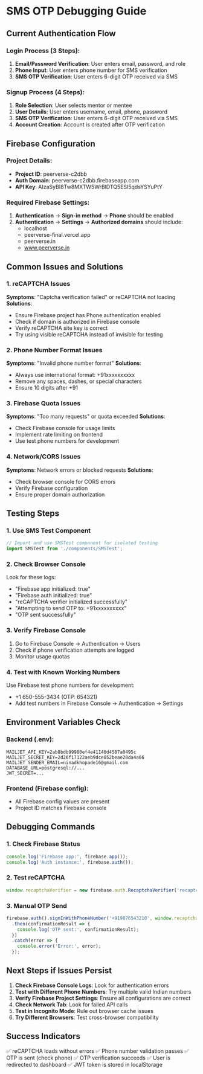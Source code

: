 # SMS OTP Debugging Guide

## Current Authentication Flow

### Login Process (3 Steps):
1. **Email/Password Verification**: User enters email, password, and role
2. **Phone Input**: User enters phone number for SMS verification
3. **SMS OTP Verification**: User enters 6-digit OTP received via SMS

### Signup Process (4 Steps):
1. **Role Selection**: User selects mentor or mentee
2. **User Details**: User enters username, email, phone, password
3. **SMS OTP Verification**: User enters 6-digit OTP received via SMS
4. **Account Creation**: Account is created after OTP verification

## Firebase Configuration

### Project Details:
- **Project ID**: peerverse-c2dbb
- **Auth Domain**: peerverse-c2dbb.firebaseapp.com
- **API Key**: AIzaSyBI8Tw8MXTW5WrBlDTQ5ESI5qdsYSYuPtY

### Required Firebase Settings:
1. **Authentication** → **Sign-in method** → **Phone** should be enabled
2. **Authentication** → **Settings** → **Authorized domains** should include:
   - localhost
   - peerverse-final.vercel.app
   - peerverse.in
   - www.peerverse.in

## Common Issues and Solutions

### 1. reCAPTCHA Issues
**Symptoms**: "Captcha verification failed" or reCAPTCHA not loading
**Solutions**:
- Ensure Firebase project has Phone authentication enabled
- Check if domain is authorized in Firebase console
- Verify reCAPTCHA site key is correct
- Try using visible reCAPTCHA instead of invisible for testing

### 2. Phone Number Format Issues
**Symptoms**: "Invalid phone number format"
**Solutions**:
- Always use international format: +91xxxxxxxxxx
- Remove any spaces, dashes, or special characters
- Ensure 10 digits after +91

### 3. Firebase Quota Issues
**Symptoms**: "Too many requests" or quota exceeded
**Solutions**:
- Check Firebase console for usage limits
- Implement rate limiting on frontend
- Use test phone numbers for development

### 4. Network/CORS Issues
**Symptoms**: Network errors or blocked requests
**Solutions**:
- Check browser console for CORS errors
- Verify Firebase configuration
- Ensure proper domain authorization

## Testing Steps

### 1. Use SMS Test Component
```javascript
// Import and use SMSTest component for isolated testing
import SMSTest from './components/SMSTest';
```

### 2. Check Browser Console
Look for these logs:
- "Firebase app initialized: true"
- "Firebase auth initialized: true"
- "reCAPTCHA verifier initialized successfully"
- "Attempting to send OTP to: +91xxxxxxxxxx"
- "OTP sent successfully"

### 3. Verify Firebase Console
1. Go to Firebase Console → Authentication → Users
2. Check if phone verification attempts are logged
3. Monitor usage quotas

### 4. Test with Known Working Numbers
Use Firebase test phone numbers for development:
- +1 650-555-3434 (OTP: 654321)
- Add test numbers in Firebase Console → Authentication → Settings

## Environment Variables Check

### Backend (.env):
```
MAILJET_API_KEY=2ab8bdb99980ef4e41140d4587a0495c
MAILJET_SECRET_KEY=2d26f17122aeb9dce852beae28da4a66
MAILJET_SENDER_EMAIL=ninadkhopade16@gmail.com
DATABASE_URL=postgresql://...
JWT_SECRET=...
```

### Frontend (Firebase config):
- All Firebase config values are present
- Project ID matches Firebase console

## Debugging Commands

### 1. Check Firebase Status
```javascript
console.log('Firebase app:', firebase.app());
console.log('Auth instance:', firebase.auth());
```

### 2. Test reCAPTCHA
```javascript
window.recaptchaVerifier = new firebase.auth.RecaptchaVerifier('recaptcha-container');
```

### 3. Manual OTP Send
```javascript
firebase.auth().signInWithPhoneNumber('+919876543210', window.recaptchaVerifier)
  .then(confirmationResult => {
    console.log('OTP sent:', confirmationResult);
  })
  .catch(error => {
    console.error('Error:', error);
  });
```

## Next Steps if Issues Persist

1. **Check Firebase Console Logs**: Look for authentication errors
2. **Test with Different Phone Numbers**: Try multiple valid Indian numbers
3. **Verify Firebase Project Settings**: Ensure all configurations are correct
4. **Check Network Tab**: Look for failed API calls
5. **Test in Incognito Mode**: Rule out browser cache issues
6. **Try Different Browsers**: Test cross-browser compatibility

## Success Indicators

✅ reCAPTCHA loads without errors
✅ Phone number validation passes
✅ OTP is sent (check phone)
✅ OTP verification succeeds
✅ User is redirected to dashboard
✅ JWT token is stored in localStorage